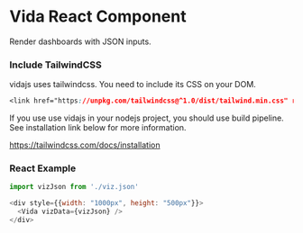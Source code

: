 Vida React Component
===

Render dashboards with JSON inputs.

### Include TailwindCSS

vidajs uses tailwindcss. You need to include its CSS on your DOM.

```css
<link href="https://unpkg.com/tailwindcss@^1.0/dist/tailwind.min.css" rel="stylesheet">
```

If you use use vidajs in your nodejs project, you should use build pipeline. See installation link below for more information.

https://tailwindcss.com/docs/installation

### React Example

```javascript
import vizJson from './viz.json'

<div style={{width: "1000px", height: "500px"}}>
  <Vida vizData={vizJson} />
</div>
```
